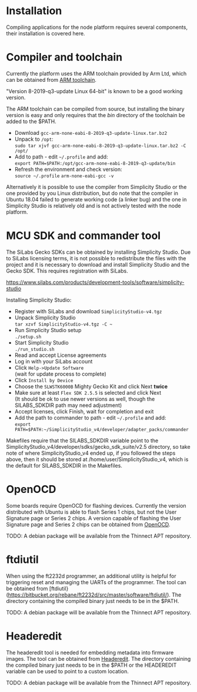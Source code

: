 # Installation
Compiling applications for the node platform requires several components, their
installation is covered here.

# Compiler and toolchain
Currently the platform uses the ARM toolchain provided by Arm Ltd, which can be
obtained from
[ARM toolchain](https://developer.arm.com/tools-and-software/open-source-software/developer-tools/gnu-toolchain/gnu-rm/downloads).

"Version 8-2019-q3-update Linux 64-bit" is known to be a good working version.

The ARM toolchain can be compiled from source, but installing the binary version
is easy and only requires that the *bin* directory of the toolchain be added
to the $PATH.
- Download `gcc-arm-none-eabi-8-2019-q3-update-linux.tar.bz2`
- Unpack to `/opt`:\
  `sudo tar xjvf gcc-arm-none-eabi-8-2019-q3-update-linux.tar.bz2 -C /opt/`
- Add to path - edit `~/.profile` and add:\
  `export PATH=$PATH:/opt/gcc-arm-none-eabi-8-2019-q3-update/bin`
- Refresh the environment and check version:\
  `source ~/.profile`
  `arm-none-eabi-gcc -v`

Alternatively it is possible to use the compiler from Simplicity Studio or
the one provided by you Linux distribution, but do note that the compiler in
Ubuntu 18.04 failed to generate working code (a linker bug) and the one in
Simplicity Studio is relatively old and is not actively tested with the node
platform.

# MCU SDK and commander tool
The SiLabs Gecko SDKs can be obtained by installing Simplicity Studio. Due to
SiLabs licensing terms, it is not possible to redistribute the files with the
project and it is necessary to download and install Simplicity Studio and the
Gecko SDK. This requires registration with SiLabs.

https://www.silabs.com/products/development-tools/software/simplicity-studio

Installing Simplicity Studio:
- Register with SiLabs and download `SimplicityStudio-v4.tgz`
- Unpack Simplicity Studio\
  `tar xzvf SimplicityStudio-v4.tgz -C ~`
- Run Simplicity Studio setup\
  `./setup.sh`
- Start Simplicity Studio\
  `./run_studio.sh`
- Read and accept License agreements
- Log in with your SiLabs account
- Click `Help->Update Software`\
  (wait for update process to complete)
- Click `Install by Device`
- Choose the `SLWSTK6000B` Mighty Gecko Kit and click Next **twice**
- Make sure at least `Flex SDK 2.5.5` is selected and click Next\
  (It should be ok to use newer versions as well, though the SILABS_SDKDIR path may need adjustment)
- Accept licenses, click Finish, wait for completion and exit
- Add the path to commander to path - edit `~/.profile` and add:\
  `export PATH=$PATH:~/SimplicityStudio_v4/developer/adapter_packs/commander`

Makefiles require that the SILABS_SDKDIR variable point to the
SimplicityStudio_v4/developer/sdks/gecko_sdk_suite/v2.5 directory, so take
note of where SimplicityStudio_v4 ended up, if you followed the steps above,
then it should be stored at /home/user/SimplicityStudio_v4, which is the default
for SILABS_SDKDIR in the Makefiles.

# OpenOCD

Some boards require OpenOCD for flashing devices. Currently the version
distributed with Ubuntu is able to flash Series 1 chips, but not the User
Signature page or Series 2 chips. A version capable of flashing the User
Signature page and Series 2 chips can be obtained from
[OpenOCD](https://bitbucket.org/thinnect/openocd/src/thinnect-patches).

TODO: A debian package will be available from the Thinnect APT repository.

# ftdiutil
When using the ft2232d programmer, an additional utility is helpful for triggering
reset and managing the UARTs of the programmer. The tool can be obtained from
[ftdiutil}(https://bitbucket.org/rebane/ft2232d/src/master/software/ftdiutil/).
The directory containing the compiled binary just needs to be in the $PATH.

TODO: A debian package will be available from the Thinnect APT repository.

# Headeredit
The headeredit tool is needed for embedding metadata into firmware images. The
tool can be obtained from [Headeredit](https://bitbucket.org/rebane/headeredit/src/master/).
The directory containing the compiled binary just needs to be in the $PATH or
the HEADEREDIT variable can be used to point to a custom location.

TODO: A debian package will be available from the Thinnect APT repository.
